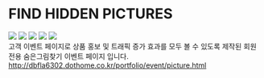 # FIND HIDDEN PICTURES

<img src="https://img.shields.io/badge/HTML5-e34f26?style=flat&logo=html5&logoColor=fff"/> <img src="https://img.shields.io/badge/CSS3-green?style=flat&logo=css3&logoColor=fff"/> <img src="https://img.shields.io/badge/SCSS-CC6699?style=flat&logo=sass&logoColor=fff"/> <img src="https://img.shields.io/badge/jQuery-0769AD?style=flat&logo=jquery&logoColor=fff"/> <img src="https://img.shields.io/badge/JavaScript-F7DF1E?style=flat&logo=JavaScript&logoColor=fff"/> 
</br>
고객 이벤트 페이지로 상품 홍보 및 트래픽 증가 효과를 모두 볼 수 있도록 제작된 회원전용 숨은그림찾기 이벤트 페이지 입니다.</br>
http://dbfla6302.dothome.co.kr/portfolio/event/picture.html
